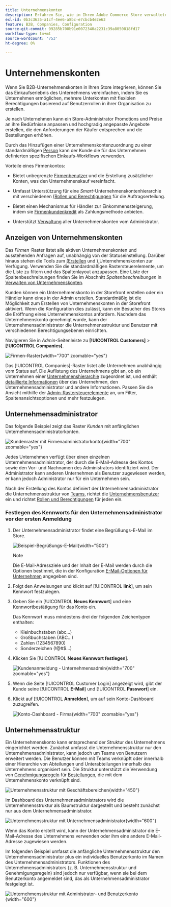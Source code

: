 ```yaml
---
title: Unternehmenskonten
description: Erfahren Sie, wie in Ihrem Adobe Commerce Store verwaltete Unternehmenskonten es ermöglichen, mehrere Käufer, die zum selben Unternehmen gehören, in einem einzigen Unternehmenskonto zu vereinen.
exl-id: 0b3c3635-a1cf-4ee6-a8bc-e7cbcb4e2e63
feature: B2B, Companies, Configuration
source-git-commit: 99285b700b91e0072340a2231c39a8050818fd17
workflow-type: tm+mt
source-wordcount: '753'
ht-degree: 0%

---
```


# Unternehmenskonten

Wenn Sie B2B-Unternehmenskonten in Ihren Store integrieren, können Sie das Einkaufserlebnis des Unternehmens vereinfachen, indem Sie es Unternehmen ermöglichen, mehrere Unterkonten mit flexiblen Berechtigungen basierend auf Benutzerrollen in ihrer Organisation zu erstellen.

Je nach Unternehmen kann ein Store-Administrator Promotions und Preise an ihre Bedürfnisse anpassen und hochgradig angepasste Angebote erstellen, die den Anforderungen der Käufer entsprechen und die Bestellungen erhöhen.

Durch das Hinzufügen einer Unternehmenskontenzuordnung zu einer standardmäßigen [Person](../customers/account-create.md) kann der Kunde die für das Unternehmen definierten spezifischen Einkaufs-Workflows verwenden.

Vorteile eines Firmenkontos:

- Bietet unbegrenzte [Firmenbenutzer](account-company-users.md) und die Erstellung zusätzlicher Konten, was den Unternehmenskauf vereinfacht.

- Umfasst Unterstützung für eine _Smart_-Unternehmenskontenhierarchie mit verschiedenen [ (Rollen und Berechtigungen](account-company-roles-permissions.md) für die Auftragserteilung.

- Bietet einen Mechanismus für Händler zur Einkommenssteigerung, indem sie [Firmenkundenkredit](credit-company.md) als Zahlungsmethode anbieten.

- Unterstützt [Verwaltung](account-company-manage.md) aller Unternehmenskonten vom Administrator.

## Anzeigen von Unternehmenskonten

Das _Firmen_-Raster listet alle aktiven Unternehmenskonten und ausstehenden Anfragen auf, unabhängig von der Statuseinstellung. Darüber hinaus stehen die Tools zum [ (Erstellen](account-company-create.md) und [) ](account-company-manage.md) Unternehmenskonten zur Verfügung. Verwenden Sie die standardmäßigen Rastersteuerelemente, um die Liste zu filtern und das Spaltenlayout anzupassen. Eine Liste der Spaltenbeschreibungen finden Sie im Abschnitt _Spaltenbeschreibungen_ in [Verwalten von Unternehmenskonten](account-company-manage.md).

Kunden können ein Unternehmenskonto in der Storefront erstellen oder ein Händler kann eines in der Admin erstellen. Standardmäßig ist die Möglichkeit zum Erstellen von Unternehmenskonten in der Storefront aktiviert. Wenn die Konfiguration dies zulässt, kann ein Besucher des Stores die Eröffnung eines Unternehmenskontos anfordern. Nachdem das Unternehmenskonto genehmigt wurde, kann der Unternehmensadministrator die Unternehmensstruktur und Benutzer mit verschiedenen Berechtigungsebenen einrichten.

Navigieren Sie in _Admin_-Seitenleiste zu **[!UICONTROL Customers]** > **[!UICONTROL Companies]**.

![Firmen-Raster](./assets/companies-grid.png){width="700" zoomable="yes"}

Das [!UICONTROL Companies]-Raster listet alle Unternehmen unabhängig vom Status auf. Die Auflistung des Unternehmens gibt an, ob ein Unternehmen einer [Unternehmenshierarchie](manage-company-hierarchy.md) zugeordnet ist, und enthält [detaillierte Informationen](/help/b2b/account-company-manage.md#company-options-and-columns) über das Unternehmen, den Unternehmensadministrator und andere Informationen. Passen Sie die Ansicht mithilfe der [Admin-Rastersteuerelemente](../getting-started/admin-grid-controls.md) an, um Filter, Spaltenansichtsoptionen und mehr festzulegen.

## Unternehmensadministrator

Das folgende Beispiel zeigt das Raster _Kunden_ mit anfänglichen Unternehmensadministratorkonten.

![Kundenraster mit Firmenadministratorkonto](./assets/company-admin-user-account.png){width="700" zoomable="yes"}

Jedes Unternehmen verfügt über einen einzelnen Unternehmensadministrator, der durch die E-Mail-Adresse des Kontos sowie den Vor- und Nachnamen des Administrators identifiziert wird. Der Administrator kann anderen Unternehmen als Benutzer zugewiesen werden, er kann jedoch Administrator nur für ein Unternehmen sein.

Nach der Erstellung des Kontos definiert der Unternehmensadministrator die Unternehmensstruktur von [Teams](account-company-structure.md), richtet die [Unternehmensbenutzer](account-company-users.md) ein und richtet [Rollen und Berechtigungen](account-company-roles-permissions.md) für jeden ein.

### Festlegen des Kennworts für den Unternehmensadministrator vor der ersten Anmeldung

1. Der Unternehmensadministrator findet eine Begrüßungs-E-Mail im Store.

   ![Beispiel-Begrüßungs-E-Mail](./assets/company-admin-welcome-email.png){width="500"}

   >[!NOTE]
   >
   >Die E-Mail-Adressziele und der Inhalt der E-Mail werden durch die Optionen bestimmt, die in der Konfiguration [E-Mail-Optionen für Unternehmen](email-company-configuration.md) angegeben sind.

1. Folgt den Anweisungen und klickt auf [!UICONTROL **link**], um sein Kennwort festzulegen.

1. Geben Sie ein [!UICONTROL **Neues Kennwort**] und eine Kennwortbestätigung für das Konto ein.

   Das Kennwort muss mindestens drei der folgenden Zeichentypen enthalten:

   - Kleinbuchstaben (abc…)
   - Großbuchstaben (ABC…)
   - Zahlen (1234567890)
   - Sonderzeichen (!@#$…)

1. Klicken Sie [!UICONTROL **Neues Kennwort festlegen**].

   ![Kundenanmeldung - Unternehmensadmin](./assets/company-admin-account-login.png){width="700" zoomable="yes"}

1. Wenn die Seite [!UICONTROL Customer Login] angezeigt wird, gibt der Kunde seine [!UICONTROL **E-Mail**] und [!UICONTROL **Passwort**] ein.

1. Klickt auf [!UICONTROL **Anmelden**], um auf sein Konto-Dashboard zuzugreifen.

   ![Konto-Dashboard - Firma](./assets/account-dashboard-company.png){width="700" zoomable="yes"}

## Unternehmensstruktur

Ein Unternehmenskonto kann entsprechend der Struktur des Unternehmens eingerichtet werden. Zunächst umfasst die Unternehmensstruktur nur den Unternehmensadministrator, kann jedoch um Teams von Benutzern erweitert werden. Die Benutzer können mit Teams verknüpft oder innerhalb einer Hierarchie von Abteilungen und Unterabteilungen innerhalb des Unternehmens organisiert sein. Die Struktur unterstützt die Verwendung von [Genehmigungsregeln](account-dashboard-approval-rules.md) für [Bestellungen](purchase-order-flow.md), die mit dem Unternehmenskonto verknüpft sind.

![Unternehmensstruktur mit Geschäftsbereichen](./assets/company-structure-diagram.svg){width="450"}

Im Dashboard des Unternehmensadministrators wird die Unternehmensstruktur als Baumstruktur dargestellt und besteht zunächst nur aus dem Unternehmensadministrator.

![Unternehmensstruktur mit Unternehmensadministrator](./assets/company-structure-tree-admin.png){width="600"}

Wenn das Konto erstellt wird, kann der Unternehmensadministrator die E-Mail-Adresse des Unternehmens verwenden oder ihm eine andere E-Mail-Adresse zugewiesen werden.

Im folgenden Beispiel umfasst die anfängliche Unternehmensstruktur den Unternehmensadministrator plus ein individuelles Benutzerkonto im Namen des Unternehmensadministrators. Funktionen des Unternehmensadministrators (z. B. Unternehmensstruktur und Genehmigungsregeln) sind jedoch nur verfügbar, wenn sie bei dem Benutzerkonto angemeldet sind, das als Unternehmensadministrator festgelegt ist.

![Unternehmensstruktur mit Administrator- und Benutzerkonto](./assets/company-structure-tree-admin-user.png){width="600"}
